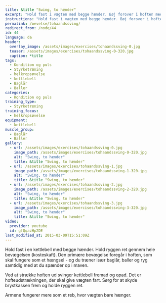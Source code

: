 ```yaml
---
title: &title "Swing, to hænder"
excerpt: "Hold fast i vægten med begge hænder. Bøj forover i hoften med let bøjede knæ og ret ryg, og hold vægten mellem benene. Herfra svinger du vægten fremad og opad ved at strække hofte og knæ samtidig. Armene er i princippet bare snore, der holder vægten fast. Som udgangspunkt skal vægten lidt over vandret."
instructions: "Hold fast i vægten med begge hænder. Bøj forover i hoften med let bøjede knæ og ret ryg, og hold vægten mellem benene. Herfra svinger du vægten fremad og opad ved at strække hofte og knæ samtidig. Armene er i princippet bare snore, der holder vægten fast. Som udgangspunkt skal vægten lidt over vandret."
permalink: /oevelse/tohaandssving/
redirect_from: /node/44
id: 44
language: da
header:
  overlay_image: /assets/images/exercises/tohaandssving-0.jpg
  teaser: /assets/images/exercises/tohaandssving-0-320.jpg
  caption: *title
tags:
  - Kondition og puls
  - Styrketræning
  - helkropsøvelse
  - kettlebell
  - Baglår
  - Baller
categories:
  - Kondition og puls
training_type: 
  - Styrketræning
training_focus: 
  - helkropsøvelse
equipment:
  - kettlebell
muscle_group:
  - Baglår
  - Baller
gallery:
  - url: /assets/images/exercises/tohaandssving-0.jpg
    image_path: /assets/images/exercises/tohaandssving-0-320.jpg
    alt: "Swing, to hænder"
    title: &title "Swing, to hænder"
  - url: /assets/images/exercises/tohaandssving-1.jpg
    image_path: /assets/images/exercises/tohaandssving-1-320.jpg
    alt: "Swing, to hænder"
    title: &title "Swing, to hænder"
  - url: /assets/images/exercises/tohaandssving-2.jpg
    image_path: /assets/images/exercises/tohaandssving-2-320.jpg
    alt: "Swing, to hænder"
    title: &title "Swing, to hænder"
  - url: /assets/images/exercises/tohaandssving-3.jpg
    image_path: /assets/images/exercises/tohaandssving-3-320.jpg
    alt: "Swing, to hænder"
    title: &title "Swing, to hænder"
video:
  provider: youtube
  id: gfQqazHp2DE
last_modified_at: 2015-03-09T15:51:09Z
---
```


Hold fast i en kettlebell med begge hænder. Hold ryggen ret gennem hele bevægelsen (kosteskaft). Den primære bevægelse foregår i hoften, som skal fungere som et hængsel - og du træner især baglår, baller og ryg samtidig med at du spænder op i maven.

Ved at strække hoften ud svinger kettlebell fremad og opad. Det er hofteudstrækningen, der skal give vægten fart. Sørg for at skyde brystkassen frem og holde ryggen ret.

Armene fungerer mere som et reb, hvor vægten bare hænger.
